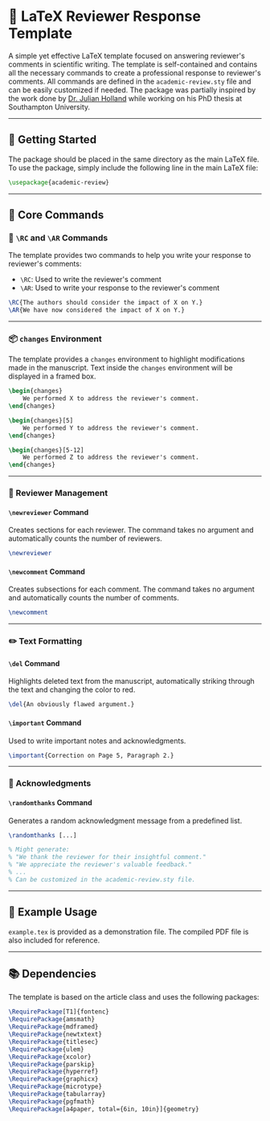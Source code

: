 # 📝 LaTeX Reviewer Response Template

A simple yet effective LaTeX template focused on answering reviewer's comments in scientific writing. The template is self-contained and contains all the necessary commands to create a professional response to reviewer's comments. All commands are defined in the `academic-review.sty` file and can be easily customized if needed. The package was partially inspired by the work done by [Dr. Julian Holland](https://github.com/julianholland) while working on his PhD thesis at Southampton University.

---

## 🚀 Getting Started

The package should be placed in the same directory as the main LaTeX file. To use the package, simply include the following line in the main LaTeX file:
```latex
\usepackage{academic-review}
```

---

## 📌 Core Commands

### 💬 `\RC` and `\AR` Commands
The template provides two commands to help you write your response to reviewer's comments:
- `\RC`: Used to write the reviewer's comment
- `\AR`: Used to write your response to the reviewer's comment

```latex
\RC{The authors should consider the impact of X on Y.}
\AR{We have now considered the impact of X on Y.}
```

---

### 📦 `changes` Environment
The template provides a `changes` environment to highlight modifications made in the manuscript. Text inside the `changes` environment will be displayed in a framed box.

```latex
\begin{changes}
    We performed X to address the reviewer's comment.
\end{changes}

\begin{changes}[5]
    We performed Y to address the reviewer's comment.
\end{changes}

\begin{changes}[5-12]
    We performed Z to address the reviewer's comment.
\end{changes}
```

---

### 👥 Reviewer Management

#### `\newreviewer` Command
Creates sections for each reviewer. The command takes no argument and automatically counts the number of reviewers.
```latex
\newreviewer
```

#### `\newcomment` Command
Creates subsections for each comment. The command takes no argument and automatically counts the number of comments.
```latex
\newcomment
```

---

### ✏️ Text Formatting

#### `\del` Command
Highlights deleted text from the manuscript, automatically striking through the text and changing the color to red.
```latex
\del{An obviously flawed argument.}
```

#### `\important` Command
Used to write important notes and acknowledgments.
```latex
\important{Correction on Page 5, Paragraph 2.}
```

---

### 🙏 Acknowledgments

#### `\randomthanks` Command
Generates a random acknowledgment message from a predefined list.
```latex
\randomthanks [...]

% Might generate:
% "We thank the reviewer for their insightful comment."
% "We appreciate the reviewer's valuable feedback."
% ...
% Can be customized in the academic-review.sty file.
```

---

## 📄 Example Usage
`example.tex` is provided as a demonstration file. The compiled PDF file is also included for reference.

---

## 📚 Dependencies
The template is based on the article class and uses the following packages:
```latex
\RequirePackage[T1]{fontenc}
\RequirePackage{amsmath}
\RequirePackage{mdframed}
\RequirePackage{newtxtext}
\RequirePackage{titlesec}
\RequirePackage{ulem}
\RequirePackage{xcolor}
\RequirePackage{parskip}
\RequirePackage{hyperref}
\RequirePackage{graphicx}
\RequirePackage{microtype}
\RequirePackage{tabularray}
\RequirePackage{pgfmath}
\RequirePackage[a4paper, total={6in, 10in}]{geometry}
```